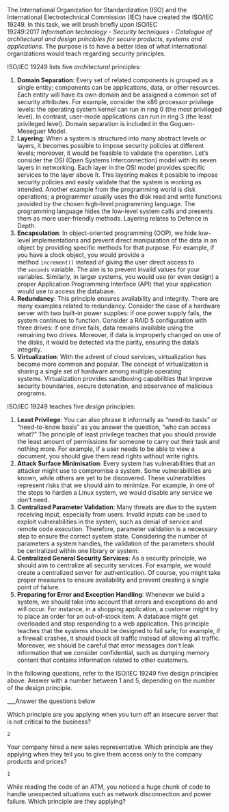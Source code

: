 The International Organization for Standardization (ISO) and the International Electrotechnical Commission (IEC) have created the ISO/IEC 19249. In this task, we will brush briefly upon ISO/IEC 19249:2017 _Information technology - Security techniques - Catalogue of architectural and design principles for secure products, systems and applications_. The purpose is to have a better idea of what international organizations would teach regarding security principles.

ISO/IEC 19249 lists five _architectural_ principles:

1. **Domain Separation**: Every set of related components is grouped as a single entity; components can be applications, data, or other resources. Each entity will have its own domain and be assigned a common set of security attributes. For example, consider the x86 processor privilege levels: the operating system kernel can run in ring 0 (the most privileged level). In contrast, user-mode applications can run in ring 3 (the least privileged level). Domain separation is included in the Goguen-Meseguer Model.
2. **Layering**: When a system is structured into many abstract levels or layers, it becomes possible to impose security policies at different levels; moreover, it would be feasible to validate the operation. Let’s consider the OSI (Open Systems Interconnection) model with its seven layers in networking. Each layer in the OSI model provides specific services to the layer above it. This layering makes it possible to impose security policies and easily validate that the system is working as intended. Another example from the programming world is disk operations; a programmer usually uses the disk read and write functions provided by the chosen high-level programming language. The programming language hides the low-level system calls and presents them as more user-friendly methods. Layering relates to Defence in Depth.
3. **Encapsulation**: In object-oriented programming (OOP), we hide low-level implementations and prevent direct manipulation of the data in an object by providing specific methods for that purpose. For example, if you have a clock object, you would provide a method `increment()` instead of giving the user direct access to the `seconds` variable. The aim is to prevent invalid values for your variables. Similarly, in larger systems, you would use (or even design) a proper Application Programming Interface (API) that your application would use to access the database.
4. **Redundancy**: This principle ensures availability and integrity. There are many examples related to redundancy. Consider the case of a hardware server with two built-in power supplies: if one power supply fails, the system continues to function. Consider a RAID 5 configuration with three drives: if one drive fails, data remains available using the remaining two drives. Moreover, if data is improperly changed on one of the disks, it would be detected via the parity, ensuring the data’s integrity.
5. **Virtualization**: With the advent of cloud services, virtualization has become more common and popular. The concept of virtualization is sharing a single set of hardware among multiple operating systems. Virtualization provides sandboxing capabilities that improve security boundaries, secure detonation, and observance of malicious programs.

ISO/IEC 19249 teaches five _design_ principles:

1. **Least Privilege**: You can also phrase it informally as “need-to basis” or “need-to-know basis” as you answer the question, “who can access what?” The principle of least privilege teaches that you should provide the least amount of permissions for someone to carry out their task and nothing more. For example, if a user needs to be able to view a document, you should give them read rights without write rights.
2. **Attack Surface Minimisation**: Every system has vulnerabilities that an attacker might use to compromise a system. Some vulnerabilities are known, while others are yet to be discovered. These vulnerabilities represent risks that we should aim to minimize. For example, in one of the steps to harden a Linux system, we would disable any service we don’t need.
3. **Centralized Parameter Validation**: Many threats are due to the system receiving input, especially from users. Invalid inputs can be used to exploit vulnerabilities in the system, such as denial of service and remote code execution. Therefore, parameter validation is a necessary step to ensure the correct system state. Considering the number of parameters a system handles, the validation of the parameters should be centralized within one library or system.
4. **Centralized General Security Services**: As a security principle, we should aim to centralize all security services. For example, we would create a centralized server for authentication. Of course, you might take proper measures to ensure availability and prevent creating a single point of failure.
5. **Preparing for Error and Exception Handling**: Whenever we build a system, we should take into account that errors and exceptions do and will occur. For instance, in a shopping application, a customer might try to place an order for an out-of-stock item. A database might get overloaded and stop responding to a web application. This principle teaches that the systems should be designed to fail safe; for example, if a firewall crashes, it should block all traffic instead of allowing all traffic. Moreover, we should be careful that error messages don’t leak information that we consider confidential, such as dumping memory content that contains information related to other customers.

In the following questions, refer to the ISO/IEC 19249 five design principles above. Answer with a number between 1 and 5, depending on the number of the design principle.


___Answer the questions below

Which principle are you applying when you turn off an insecure server that is not critical to the business?
	
	2

Your company hired a new sales representative. Which principle are they applying when they tell you to give them access only to the company products and prices?
	
	1

While reading the code of an ATM, you noticed a huge chunk of code to handle unexpected situations such as network disconnection and power failure. Which principle are they applying?
	
	